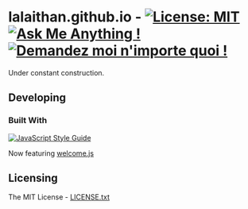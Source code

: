 # lalaithan.github.io -  [![License: MIT](https://img.shields.io/badge/License-MIT-blue.svg)](https://opensource.org/licenses/MIT) [![Ask Me Anything !](https://img.shields.io/badge/Ask%20me-anything-1abc9c.svg)](https://GitHub.com/Naereen/ama) [![Demandez moi n'importe quoi !](https://img.shields.io/badge/Demandez%20moi-n'%20importe%20quoi-1abc9c.svg)](https://GitHub.com/Naereen/ama.fr)

Under constant construction.

## Developing

### Built With

[![JavaScript Style Guide](https://img.shields.io/badge/code_style-standard-brightgreen.svg)](https://standardjs.com)

Now featuring [welcome.js](https://github.com/stml/welcomejs)

## Licensing

The MIT License - [LICENSE.txt](LICENSE.txt)